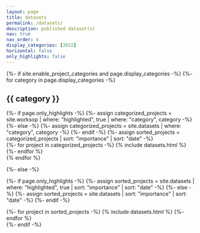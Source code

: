 ```yaml
---
layout: page
title: datasets
permalink: /datasets/
description: published dataset(s)
nav: true
nav_order: 4
display_categories: [2022]
horizontal: false
only_highlights: false
---
```

<!-- datasets.md is linked to _writing directory that contains all competition and datasets details-->

<!-- pages/datasets.md -->
<div class="writing">
{%- if site.enable_project_categories and page.display_categories -%}
  <!-- Display categorized datasets -->
  {%- for category in page.display_categories -%}
  <h2 class="category">{{ category }}</h2>
  {%- if page.only_highlights -%}
    {%- assign categorized_projects = site.worksop | where: "highlighted", true | where: "category", category -%}
  {%- else -%}
    {%- assign categorized_projects = site.datasets | where: "category", category -%}
  {%- endif -%}
  {%- assign sorted_projects = categorized_projects | sort: "importance" | sort: "date" -%}
  <!-- Generate cards for each writing type -->
  <div class="list-style mx-auto">
    {%- for project in categorized_projects -%}
      {% include datasets.html %}
    {%- endfor %}
  </div>
  {% endfor %}

{%- else -%}
<!-- Display writing without categories -->
  {%- if page.only_highlights -%}
  {%- assign sorted_projects = site.datasets | where: "highlighted", true | sort: "importance" | sort: "date" -%}
  {%- else -%}
  {%- assign sorted_projects = site.datasets | sort: "importance" | sort: "date" -%}
  {%- endif -%}
  <!-- Generate cards for each project -->
  <div class="list-style mx-auto">
    {%- for project in sorted_projects -%}
      {% include datasets.html %}
    {%- endfor %}
  </div>
{%- endif -%}

</div>
